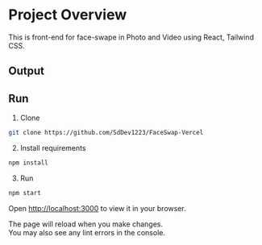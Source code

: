 # Project Overview

This is front-end for face-swape in Photo and Video using React, Tailwind CSS.

## Output

## Run ##

1. Clone

```bash 
git clone https://github.com/SdDev1223/FaceSwap-Vercel
``` 

2. Install requirements

```bash
npm install
```

3. Run

```bash
npm start
```

Open [http://localhost:3000](http://localhost:3000) to view it in your browser.

The page will reload when you make changes.\
You may also see any lint errors in the console.
